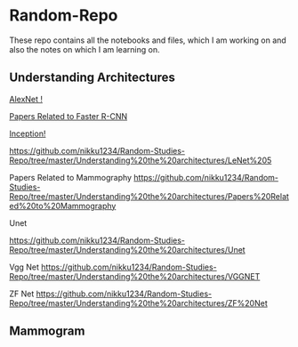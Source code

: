 # Random-Repo
These repo contains all the notebooks and files, which I am working on and also the notes on which I am learning on.

## Understanding Architectures 
[AlexNet !](https://github.com/nikku1234/Random-Studies-Repo/tree/master/Understanding%20the%20architectures/AlexNet)

[Papers Related to Faster R-CNN](https://github.com/nikku1234/Random-Studies-Repo/tree/master/Understanding%20the%20architectures/Faster%20R-CNN/Papers)

[Inception!](https://github.com/nikku1234/Random-Studies-Repo/tree/master/Understanding%20the%20architectures/Inception)

https://github.com/nikku1234/Random-Studies-Repo/tree/master/Understanding%20the%20architectures/LeNet%205

Papers Related to Mammography 
https://github.com/nikku1234/Random-Studies-Repo/tree/master/Understanding%20the%20architectures/Papers%20Related%20to%20Mammography

Unet

https://github.com/nikku1234/Random-Studies-Repo/tree/master/Understanding%20the%20architectures/Unet

Vgg Net
https://github.com/nikku1234/Random-Studies-Repo/tree/master/Understanding%20the%20architectures/VGGNET

ZF Net
https://github.com/nikku1234/Random-Studies-Repo/tree/master/Understanding%20the%20architectures/ZF%20Net


## Mammogram
